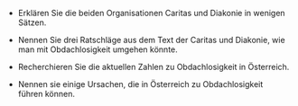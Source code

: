 - Erklären Sie die beiden Organisationen Caritas und Diakonie in wenigen Sätzen.


- Nennen Sie drei Ratschläge aus dem Text der Caritas und Diakonie, wie man mit Obdachlosigkeit umgehen könnte.


- Recherchieren Sie die aktuellen Zahlen zu Obdachlosigkeit in Österreich.


- Nennen sie einige Ursachen, die in Österreich zu Obdachlosigkeit führen können.